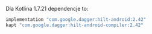 Dla Kotlina 1.7.21 dependencje to:

```kotlin
implementation "com.google.dagger:hilt-android:2.42"  
kapt "com.google.dagger:hilt-android-compiler:2.42"
```

